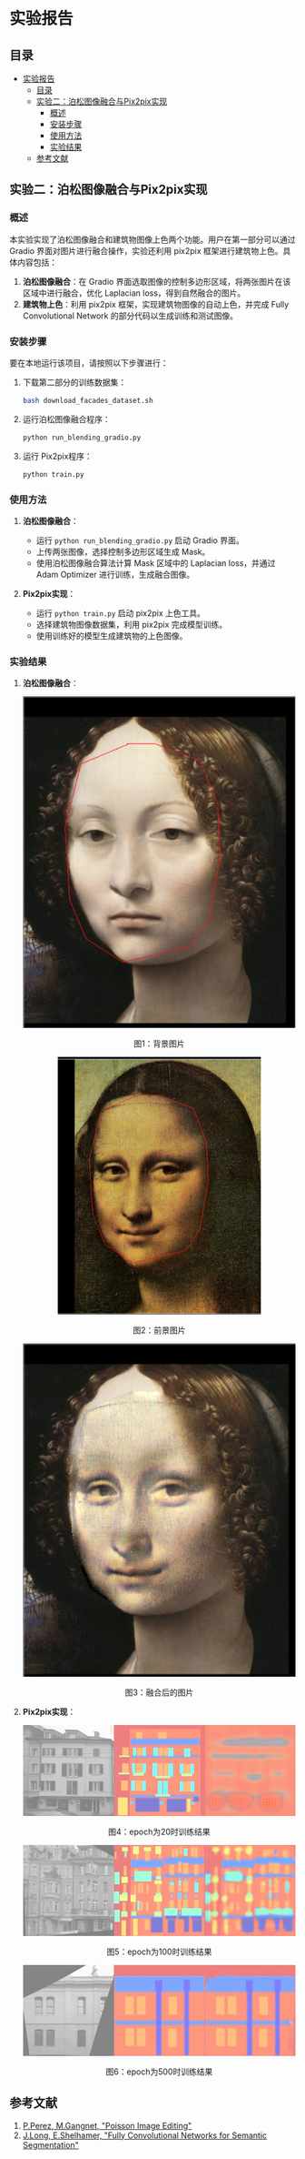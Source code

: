 # 实验报告

## 目录
- [实验报告](#实验报告)
  - [目录](#目录)
  - [实验二：泊松图像融合与Pix2pix实现](#实验二泊松图像融合与pix2pix实现)
    - [概述](#概述)
    - [安装步骤](#安装步骤)
    - [使用方法](#使用方法)
    - [实验结果](#实验结果)
  - [参考文献](#参考文献)

## 实验二：泊松图像融合与Pix2pix实现

### 概述

本实验实现了泊松图像融合和建筑物图像上色两个功能。用户在第一部分可以通过 Gradio 界面对图片进行融合操作，实验还利用 pix2pix 框架进行建筑物上色。具体内容包括：
1. **泊松图像融合**：在 Gradio 界面选取图像的控制多边形区域，将两张图片在该区域中进行融合，优化 Laplacian loss，得到自然融合的图片。
2. **建筑物上色**：利用 pix2pix 框架，实现建筑物图像的自动上色，并完成 Fully Convolutional Network 的部分代码以生成训练和测试图像。

### 安装步骤

要在本地运行该项目，请按照以下步骤进行：

1. 下载第二部分的训练数据集：
    ```bash
    bash download_facades_dataset.sh
    ```

2. 运行泊松图像融合程序：
    ```bash
    python run_blending_gradio.py
    ```

3. 运行 Pix2pix程序：
    ```bash
    python train.py
    ```

### 使用方法

1. **泊松图像融合**：
   - 运行 `python run_blending_gradio.py` 启动 Gradio 界面。
   - 上传两张图像，选择控制多边形区域生成 Mask。
   - 使用泊松图像融合算法计算 Mask 区域中的 Laplacian loss，并通过 Adam Optimizer 进行训练，生成融合图像。

2. **Pix2pix实现**：
   - 运行 `python train.py` 启动 pix2pix 上色工具。
   - 选择建筑物图像数据集，利用 pix2pix 完成模型训练。
   - 使用训练好的模型生成建筑物的上色图像。

### 实验结果

1. **泊松图像融合**：
    <div style="text-align: center;">
    <img src="result_pics/Background_Image.png"  style="max-width: 100%; height: auto;">
    <p>图1：背景图片</p>
    </div>

    <div style="text-align: center;">
    <img src="result_pics/Foreground_Image.png"  style="max-width: 120%; height: auto;">
    <p>图2：前景图片</p>
    </div>

    <div style="text-align: center;">
    <img src="result_pics/Blended_Image.png" style="max-width: 100%; height: auto;">
    <p>图3：融合后的图片</p>
    </div>
    


2. **Pix2pix实现**：
   <div style="text-align: center;">
    <img src="Pix2Pix/train_results/epoch_20/result_1.png" style="max-width: 100%; height: auto;">
    <p>图4：epoch为20时训练结果</p>
    </div>

    <div style="text-align: center;">
    <img src="Pix2Pix/train_results/epoch_100/result_1.png" style="max-width: 100%; height: auto;">
    <p>图5：epoch为100时训练结果</p>
    </div>

    <div style="text-align: center;">
    <img src="Pix2Pix/train_results/epoch_500/result_1.png" style="max-width: 100%; height: auto;">
    <p>图6：epoch为500时训练结果</p>
    </div>

   

## 参考文献
1. [P.Perez, M.Gangnet, "Poisson Image Editing"](https://www.cs.jhu.edu/~misha/Fall07/Papers/Perez03.pdf)
2. [J.Long,  E.Shelhamer, "Fully Convolutional Networks for Semantic Segmentation"](https://arxiv.org/abs/1411.4038)
